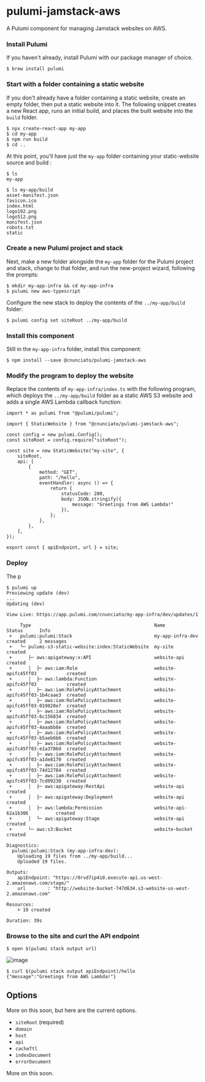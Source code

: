 # pulumi-jamstack-aws

A Pulumi component for managing Jamstack websites on AWS.

### Install Pulumi

If you haven't already, install Pulumi with our package manager of choice.

```
$ brew install pulumi
```

### Start with a folder containing a static website

If you don't already have a folder containing a static website, create an empty folder, then put a static website into it. The following snippet creates a new React app, runs an initial build, and places the built website into the `build` folder.

```
$ npx create-react-app my-app
$ cd my-app
$ npm run build
$ cd ..
```

At this point, you'll have just the `my-app` folder containing your static-website source and build :

```
$ ls
my-app

$ ls my-app/build
asset-manifest.json
favicon.ico
index.html
logo192.png
logo512.png
manifest.json
robots.txt
static
```

### Create a new Pulumi project and stack

Next, make a new folder alongside the `my-app` folder for the Pulumi project and stack, change to that folder, and run the new-project wizard, following the prompts:

```
$ mkdir my-app-infra && cd my-app-infra
$ pulumi new aws-typescript
```

Configure the new stack to deploy the contents of the `../my-app/build` folder:

```
$ pulumi config set siteRoot ../my-app/build
```

### Install this component

Still in the `my-app-infra` folder, install this component:

```
$ npm install --save @cnunciato/pulumi-jamstack-aws
```

### Modify the program to deploy the website

Replace the contents of `my-app-infra/index.ts` with the following program, which deploys the `../my-app/build` folder as a static AWS S3 website and adds a single AWS Lambda callback function:

```
import * as pulumi from "@pulumi/pulumi";

import { StaticWebsite } from "@cnunciato/pulumi-jamstack-aws";

const config = new pulumi.Config();
const siteRoot = config.require("siteRoot");

const site = new StaticWebsite("my-site", {
    siteRoot,
    api: [
        {
            method: "GET",
            path: "/hello",
            eventHandler: async () => {
                return {
                    statusCode: 200,
                    body: JSON.stringify({
                        message: "Greetings from AWS Lambda!"
                    }),
                };
            },
        },
    ],
});

export const { apiEndpoint, url } = site;
```

### Deploy

The p

```
$ pulumi up
Previewing update (dev)
...
Updating (dev)

View Live: https://app.pulumi.com/cnunciato/my-app-infra/dev/updates/1

     Type                                             Name                          Status      Info
 +   pulumi:pulumi:Stack                              my-app-infra-dev              created     2 messages
 +   └─ pulumi-s3-static-website:index:StaticWebsite  my-site                       created
 +      ├─ aws:apigateway:x:API                       website-api                   created
 +      │  ├─ aws:iam:Role                            website-apifc45ff03           created
 +      │  ├─ aws:lambda:Function                     website-apifc45ff03           created
 +      │  ├─ aws:iam:RolePolicyAttachment            website-apifc45ff03-1b4caae3  created
 +      │  ├─ aws:iam:RolePolicyAttachment            website-apifc45ff03-019020e7  created
 +      │  ├─ aws:iam:RolePolicyAttachment            website-apifc45ff03-6c156834  created
 +      │  ├─ aws:iam:RolePolicyAttachment            website-apifc45ff03-4aaabb8e  created
 +      │  ├─ aws:iam:RolePolicyAttachment            website-apifc45ff03-b5aeb6b6  created
 +      │  ├─ aws:iam:RolePolicyAttachment            website-apifc45ff03-e1a3786d  created
 +      │  ├─ aws:iam:RolePolicyAttachment            website-apifc45ff03-a1de8170  created
 +      │  ├─ aws:iam:RolePolicyAttachment            website-apifc45ff03-74d12784  created
 +      │  ├─ aws:iam:RolePolicyAttachment            website-apifc45ff03-7cd09230  created
 +      │  ├─ aws:apigateway:RestApi                  website-api                   created
 +      │  ├─ aws:apigateway:Deployment               website-api                   created
 +      │  ├─ aws:lambda:Permission                   website-api-62a1b306          created
 +      │  └─ aws:apigateway:Stage                    website-api                   created
 +      └─ aws:s3:Bucket                              website-bucket                created

Diagnostics:
  pulumi:pulumi:Stack (my-app-infra-dev):
    Uploading 19 files from ../my-app/build...
    Uploaded 19 files.

Outputs:
    apiEndpoint: "https://0rvd7ip4i0.execute-api.us-west-2.amazonaws.com/stage/"
    url        : "http://website-bucket-747d634.s3-website-us-west-2.amazonaws.com"

Resources:
    + 19 created

Duration: 39s
```

### Browse to the site and curl the API endpoint

```
$ open $(pulumi stack output url)
```

![image](https://user-images.githubusercontent.com/274700/125365415-0f9c5500-e329-11eb-8c90-2f25fba6ee3a.png)

```
$ curl $(pulumi stack output apiEndpoint)/hello
{"message":"Greetings from AWS Lambda!"}
```

## Options

More on this soon, but here are the current options.

* `siteRoot` (required)
* `domain`
* `host`
* `api`
* `cacheTtl`
* `indexDocument`
* `errorDocument`

More on this soon.
